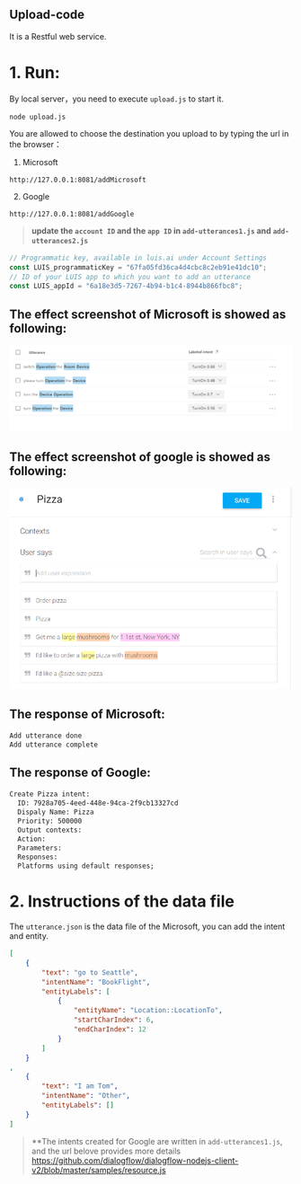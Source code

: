 Upload-code
-------

It is a Restful web service.

# 1. Run:
By local server，you need to execute `upload.js` to start it. 

```shell
node upload.js
```

You are allowed to choose the destination you upload to by typing the url in the browser：

1. Microsoft
```
http://127.0.0.1:8081/addMicrosoft
```
2. Google
```
http://127.0.0.1:8081/addGoogle
```

> **update the `account ID` and the `app ID` in `add-utterances1.js` and `add-utterances2.js`**

```javascript
// Programmatic key, available in luis.ai under Account Settings
const LUIS_programmaticKey = "67fa05fd36ca4d4cbc8c2eb91e41dc10";
// ID of your LUIS app to which you want to add an utterance
const LUIS_appId = "6a18e3d5-7267-4b94-b1c4-8944b866fbc8";
```


## The effect screenshot of Microsoft is showed as following:

 
 ![Microsoft](https://github.com/liufuxiao/Upload-code/blob/master/LUIS%E4%B8%8A%E4%BC%A0%E5%9B%BE%E7%89%87.png)
 
 
## The effect screenshot of google is showed as following:
 
 
 ![Google](https://github.com/liufuxiao/Upload-code/blob/master/dialogflow%E4%B8%8A%E4%BC%A0%E5%9B%BE%E7%89%87.png)
 
## The response of Microsoft:

```
Add utterance done
Add utterance complete
```

## The response of Google:

```
Create Pizza intent:
  ID: 7928a705-4eed-448e-94ca-2f9cb13327cd
  Dispaly Name: Pizza
  Priority: 500000
  Output contexts:
  Action:
  Parameters:
  Responses:
  Platforms using default responses;
  ```
 
 
 
 
# 2. Instructions of the data file
The `utterance.json` is the data file of the Microsoft, you can add the intent and entity. 

```json
[
    {
        "text": "go to Seattle",
        "intentName": "BookFlight",
        "entityLabels": [
            {
                "entityName": "Location::LocationTo",
                "startCharIndex": 6,
                "endCharIndex": 12
            }
        ]
    }
,
    {
        "text": "I am Tom",
        "intentName": "Other",
        "entityLabels": []
    }
]
```

> **The intents created for Google are written in `add-utterances1.js`, and the url belove provides more details <https://github.com/dialogflow/dialogflow-nodejs-client-v2/blob/master/samples/resource.js>
